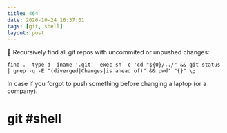 ```yaml
---
title: 464
date: 2020-10-24 16:37:01
tags: [git, shell]
layout: post
---
```


🐚 Recursively find all git repos with uncommited or unpushed changes:

```find . -type d -iname '.git' -exec sh -c 'cd "${0}/../" && git status | grep -q -E "(diverged|Changes|is ahead of)" && pwd' "{}" \;```

In case if you forgot to push something before changing a laptop (or a company).

# git #shell
